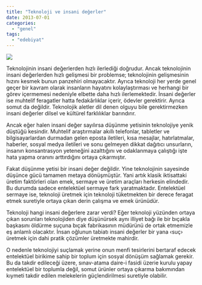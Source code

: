 ```yaml
---
title: "Teknoloji ve insani değerler"
date: 2013-07-01
categories: 
  - "genel"
tags: 
  - "edebiyat"
---
```


[![](/images/4125851671_man_vs_machine_500px_xlarge.jpeg)](http://images.sodahead.com/polls/002275357/4125851671_man_vs_machine_500px_xlarge.jpeg)

  

Teknolojinin insani değerlerden hızlı ilerlediği doğrudur. Ancak teknolojinin insani değerlerden hızlı gelişmesi bir problemse; teknolojinin gelişmesinin hızını kesmek bunun panzehiri olmayacaktır. Ayrıca teknoloji her yerde genel geçer bir kavram olarak insanların hayatını kolaylaştırması ve herhangi bir görev içermemesi nedeniyle elbette daha hızlı ilerlemektedir. İnsani değerler ise muhtelif feragatler hatta fedakârlıklar içerir, ödevler gerektirir. Ayrıca somut da değildir. Teknolojik aletler dil denen olguyu bile gerektirmezken insani değerler dilsel ve kültürel farklılıklar barındırır.

  

  

Ancak eğer halen insani değer sayılırsa düşünme yetisinin teknolojiye yenik düştüğü kesindir. Muhtelif araştırmalar akıllı telefonlar, tabletler ve bilgisayarlardan durmadan gelen eposta iletileri, kısa mesajlar, hatırlatmalar, haberler, sosyal medya iletileri ve sonu gelmeyen dikkat dağıtıcı unsurların, insanın konsantrasyon yeteneğini azalttığını ve odaklanmaya çalıştığı işte hata yapma oranını arttırdığını ortaya çıkarmıştır.

  

  

Fakat düşünme yetisi bir insani değer değildir. Yine teknolojinin sayesinde düşünce gücü tamamen metaya dönüşmüştür. Yani artık klasik iktisattaki üretim faktörleri olan emek, sermaye ve üretim araçları herkesin elindedir. Bu durumda sadece entelektüel sermaye fark yaratmaktadır. Entelektüel sermaye ise, teknoloji üretmek için teknoloji tüketmekten bir derece feragat etmek suretiyle ortaya çıkan derin çalışma ve emek ürünüdür.

  

  

Teknoloji hangi insani değerlere zarar verdi? Eğer teknoloji yüzünden ortaya çıkan sorunları teknolojiden diye düşünürsek aynı illiyet bağı ile bir bıçakla başkasını öldürme suçuna bıçak fabrikasının müdürünü de ortak etmemizle eş anlamlı olacaktır. İnsan oğlunun tabiatı insani değerler bir yana ‹suç› üretmek için dahi pratik çözümler üretmekte mahirdir.

  

  

O nedenle teknolojiyi suçlamak yerine onun menfi tesirlerini bertaraf edecek entelektüel birikime sahip bir toplum için sosyal dönüşüm sağlamak gerekir. Bu da takdir edileceği üzere, sınav-atama daire-i fasidi üzerie kurulu yapay entelektüel bir toplumla değil, somut ürünler ortaya çıkarma bakımından kıymeti takdir edilen melekelerin güçlendirilmesi suretiyle olabilir.
